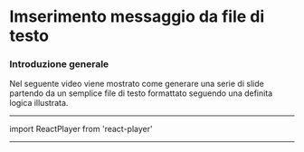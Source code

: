 # Imserimento messaggio da file di testo

### Introduzione generale 
Nel seguente video viene mostrato come generare una serie di slide partendo da un semplice file di testo 
formattato seguendo una definita logica illustrata.

---
import ReactPlayer from 'react-player'

<ReactPlayer controls url='https://youtu.be/YvBrM0_24fw' />

---
